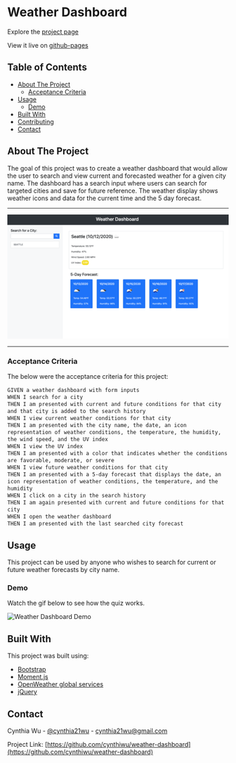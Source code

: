# Weather Dashboard

Explore the [project page](https://github.com/cynthiwu/weather-dashboard)

View it live on [github-pages](https://cynthiwu.github.io/weather-dashboard/)

## Table of Contents
- [About The Project](#about-the-project)
  - [Acceptance Criteria](#acceptance-criteria)
- [Usage](#usage)
  - [Demo](#demo)
- [Built With](#built-with)
- [Contributing](#contributing)
- [Contact](#contact)


## About The Project

The goal of this project was to create a weather dashboard that would allow the user to search and view current and forecasted weather for a given city name. The dashboard has a search input where users can search for targeted cities and save for future reference. The weather display shows weather icons and data for the current time and the 5 day forecast. 

<hr>

![Project Snapshot](./Assets/preview.png)

<hr>

### Acceptance Criteria

The below were the acceptance criteria for this project:

```
GIVEN a weather dashboard with form inputs
WHEN I search for a city
THEN I am presented with current and future conditions for that city and that city is added to the search history
WHEN I view current weather conditions for that city
THEN I am presented with the city name, the date, an icon representation of weather conditions, the temperature, the humidity, the wind speed, and the UV index
WHEN I view the UV index
THEN I am presented with a color that indicates whether the conditions are favorable, moderate, or severe
WHEN I view future weather conditions for that city
THEN I am presented with a 5-day forecast that displays the date, an icon representation of weather conditions, the temperature, and the humidity
WHEN I click on a city in the search history
THEN I am again presented with current and future conditions for that city
WHEN I open the weather dashboard
THEN I am presented with the last searched city forecast
```

## Usage

This project can be used by anyone who wishes to search for current or future weather forecasts by city name.  

### Demo

Watch the gif below to see how the quiz works. 

![Weather Dashboard Demo](./Assets/dashboard.gif)


## Built With

This project was built using:

* [Bootstrap](https://getbootstrap.com/)
* [Moment.js](https://momentjs.com/)
* [OpenWeather global services](https://openweathermap.org/)
* [jQuery](https://jquery.com/)


## Contact

Cynthia Wu - [@cynthia21wu](https://twitter.com/cynthia21wu) - cynthia21wu@gmail.com

Project Link: [https://github.com/cynthiwu/weather-dashboard](https://github.com/cynthiwu/weather-dashboard)
